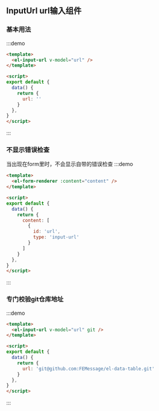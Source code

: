## InputUrl url输入组件

### 基本用法

:::demo

```html
<template>
  <el-input-url v-model="url" />
</template>

<script>
export default {
  data() {
    return {
      url: ''
    }
  },
}
</script>
```

:::

### 不显示错误检查

当出现在form里时，不会显示自带的错误检查
:::demo

```html
<template>
  <el-form-renderer :content="content" />
</template>

<script>
export default {
  data() {
    return {
      content: [
        {
          id: 'url',
          type: 'input-url'
        }
      ]
    }
  },
}
</script>
```

:::

### 专门校验git仓库地址

:::demo

```html
<template>
  <el-input-url v-model="url" git />
</template>

<script>
export default {
  data() {
    return {
      url: 'git@github.com:FEMessage/el-data-table.git'
    }
  },
}
</script>
```

:::
